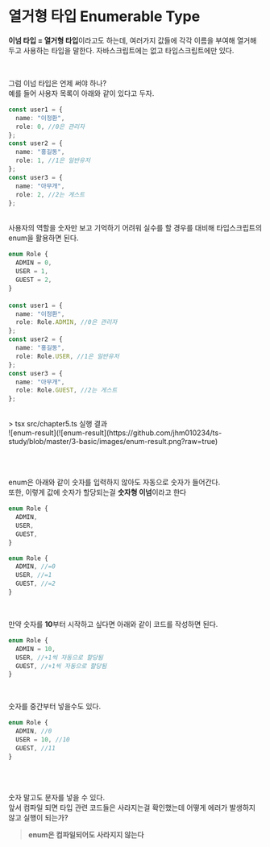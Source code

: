 # 열거형 타입 Enumerable Type

**이넘 타입 = 열거형 타입**이라고도 하는데, 여러가지 값들에 각각 이름을 부여해 열거해 두고 사용하는 타입을 말한다. 자바스크립트에는 없고 타입스크립트에만 있다.

<br>

그럼 이넘 타입은 언제 써야 하나? <br>
예를 들어 사용자 목록이 아래와 같이 있다고 두자.

```ts
const user1 = {
  name: "이정환",
  role: 0, //0은 관리자
};
const user2 = {
  name: "홍길동",
  role: 1, //1은 일반유저
};
const user3 = {
  name: "아무개",
  role: 2, //2는 게스트
};
```

<br>
사용자의 역할을 숫자만 보고 기억하기 어려워 실수를 할 경우를 대비해 타입스크립트의 enum을 활용하면 된다.

```ts
enum Role {
  ADMIN = 0,
  USER = 1,
  GUEST = 2,
}

const user1 = {
  name: "이정환",
  role: Role.ADMIN, //0은 관리자
};
const user2 = {
  name: "홍길동",
  role: Role.USER, //1은 일반유저
};
const user3 = {
  name: "아무개",
  role: Role.GUEST, //2는 게스트
};
```

<br>
> tsx src/chapter5.ts 실행 결과 <br>
![enum-result](![enum-result](https://github.com/jhm010234/ts-study/blob/master/3-basic/images/enum-result.png?raw=true)

<br><br>

enum은 아래와 같이 숫자를 입력하지 않아도 자동으로 숫자가 들어간다.  
또한, 이렇게 값에 숫자가 할당되는걸 **숫자형 이넘**이라고 한다

```ts
enum Role {
  ADMIN,
  USER,
  GUEST,
}
```

```ts
enum Role {
  ADMIN, //=0
  USER, //=1
  GUEST, //=2
}
```

<br>

만약 숫자를 **10**부터 시작하고 싶다면 아래와 같이 코드를 작성하면 된다.

```ts
enum Role {
  ADMIN = 10,
  USER, //+1씩 자동으로 할당됨
  GUEST, //+1씩 자동으로 할당됨
}
```

<br>

숫자를 중간부터 넣을수도 있다.

```ts
enum Role {
  ADMIN, //0
  USER = 10, //10
  GUEST, //11
}
```

<br><br>

숫자 말고도 문자를 넣을 수 있다. <br>
앞서 컴파일 되면 타입 관련 코드들은 사라지는걸 확인했는데 어떻게 에러가 발생하지 않고 실행이 되는가?

> **enum은 컴파일되어도 사라지지 않는다**
